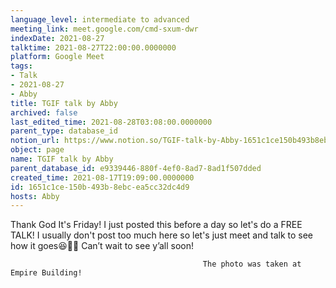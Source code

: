 ```yaml
---
language_level: intermediate to advanced
meeting_link: meet.google.com/cmd-sxum-dwr
indexDate: 2021-08-27
talktime: 2021-08-27T22:00:00.0000000
platform: Google Meet
tags:
- Talk
- 2021-08-27
- Abby
title: TGIF talk by Abby
archived: false
last_edited_time: 2021-08-28T03:08:00.0000000
parent_type: database_id
notion_url: https://www.notion.so/TGIF-talk-by-Abby-1651c1ce150b493b8ebcea5cc32dc4d9
object: page
name: TGIF talk by Abby
parent_database_id: e9339446-880f-4ef0-8ad7-8ad1f507dded
created_time: 2021-08-17T19:09:00.0000000
id: 1651c1ce-150b-493b-8ebc-ea5cc32dc4d9
hosts: Abby
---
```




Thank God It's Friday! I just posted this before a day so let's do a FREE TALK!
I usually don't post too much here so let's just meet and talk to see how it goes😆👍🏻
Can’t wait to see y’all soon!



                                               The photo was taken at Empire Building!











